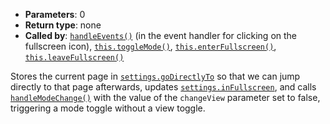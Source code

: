 * **Parameters**: 0
* **Return type**: none 
* **Called by**: [`handleEvents()`](#handleEvents) (in the event handler for
  clicking on the fullscreen icon), [`this.toggleMode()`](#this.toggleMode),
  [`this.enterFullscreen()`](#this.enterFullscreen),
  [`this.leaveFullscreen()`](#this.leaveFullscreen)

Stores the current page in [`settings.goDirectlyTo`](#MONKEY) so that we can
jump directly to that page afterwards, updates
[`settings.inFullscreen`](#MONKEY), and calls
[`handleModeChange()`](#handleModeChange) with the value of the `changeView`
parameter set to false, triggering a mode toggle without a view toggle.
